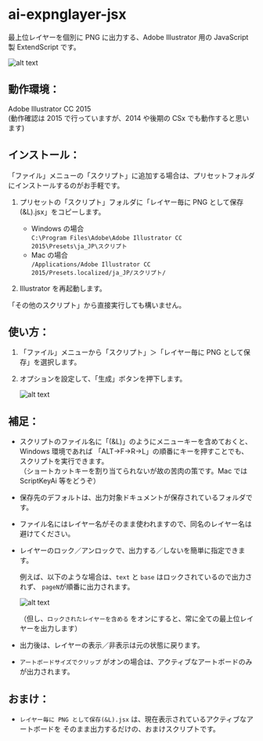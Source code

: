 ai-expnglayer-jsx
=================
最上位レイヤーを個別に PNG に出力する、Adobe Illustrator 用の JavaScript 製 ExtendScript です。

![alt text](https://raw.github.com/gootara-org/ai-expnglayer-jsx/images/settings_ja.png "Settings")


動作環境：
----------------
Adobe Illustrator CC 2015  
(動作確認は 2015 で行っていますが、2014 や後期の CSx でも動作すると思います)


インストール：
----------------
「ファイル」メニューの「スクリプト」に追加する場合は、プリセットフォルダにインストールするのがお手軽です。

1. プリセットの「スクリプト」フォルダに「レイヤー毎に PNG として保存(&L).jsx」をコピーします。

    + Windows の場合  
      `C:\Program Files\Adobe\Adobe Illustrator CC 2015\Presets\ja_JP\スクリプト`
    + Mac の場合  
      `/Applications/Adobe Illustrator CC 2015/Presets.localized/ja_JP/スクリプト/`


2. Illustrator を再起動します。

「その他のスクリプト」から直接実行しても構いません。


使い方：
----------------
1. 「ファイル」メニューから「スクリプト」＞「レイヤー毎に PNG として保存」を選択します。       

2. オプションを設定して、「生成」ボタンを押下します。  

    ![alt text](https://raw.github.com/gootara-org/ai-expnglayer-jsx/images/settings_ja.png "Settings")


補足：
----------------
  + スクリプトのファイル名に「(&L)」のようにメニューキーを含めておくと、Windows 環境であれば
   「ALT→F→R→L」の順番にキーを押すことでも、スクリプトを実行できます。  
  （ショートカットキーを割り当てられないが故の苦肉の策です。Mac では ScriptKeyAi 等をどうぞ）

  + 保存先のデフォルトは、出力対象ドキュメントが保存されているフォルダです。

  + ファイル名にはレイヤー名がそのまま使われますので、同名のレイヤー名は避けてください。

  + レイヤーのロック／アンロックで、出力する／しないを簡単に指定できます。  

    例えば、以下のような場合は、`text` と `base` はロックされているので出力されず、
    `pageN`が順番に出力されます。

    ![alt text](https://raw.github.com/gootara-org/ai-expnglayer-jsx/images/layers.png "Layers")

    （但し、`ロックされたレイヤーを含める` をオンにすると、常に全ての最上位レイヤーを出力します）

  + 出力後は、レイヤーの表示／非表示は元の状態に戻ります。

  + `アートボードサイズでクリップ` がオンの場合は、アクティブなアートボードのみが出力されます。


おまけ：  
----------------
  + `レイヤー毎に PNG として保存(&L).jsx` は、現在表示されているアクティブなアートボードを
    そのまま出力するだけの、おまけスクリプトです。
